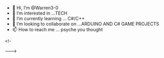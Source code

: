 - 👋 Hi, I’m @Warren3-0
- 👀 I’m interested in ...TECH
- 🌱 I’m currently learning ... C#/C++
- 💞️ I’m looking to collaborate on ...ARDUINO AND C# GAME PROJECTS
- 📫 How to reach me ... psyche you thought

<!-

--->
